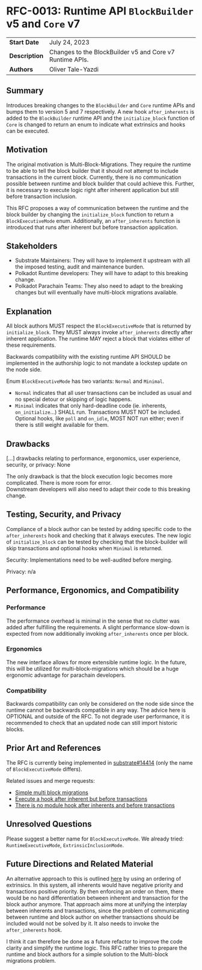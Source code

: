 # RFC-0013: Runtime API `BlockBuilder` v5 and `Core` v7

|                 |                                                                                             |
| --------------- | ------------------------------------------------------------------------------------------- |
| **Start Date**  | July 24, 2023 |
| **Description** | Changes to the BlockBuilder v5 and Core v7 Runtime APIs. |
| **Authors**     | Oliver Tale-Yazdi |

## Summary

Introduces breaking changes to the `BlockBuilder` and `Core` runtime APIs and bumps them to version
5 and 7 respectively. A new hook `after_inherents` is added to the `BlockBuilder` runtime API and
the `initialize_block` function of `Core` is changed to return an enum to indicate what extrinsics
and hooks can be executed.

## Motivation

The original motivation is Multi-Block-Migrations. They require the runtime to be able to tell the
block builder that it should not attempt to include transactions in the current block. Currently,
there is no communication possible between runtime and block builder that could achieve this.
Further, it is necessary to execute logic right after inherent application but still before
transaction inclusion.

This RFC proposes a way of communication between the runtime and the block builder by changing the
`initialize_block` function to return a `BlockExecutiveMode` enum. Additionally, an
`after_inherents` function is introduced that runs after inherent but before transaction
application.  

## Stakeholders

- Substrate Maintainers: They will have to implement it upstream with all the imposed testing, audit
  and maintenance burden.
- Polkadot Runtime developers: They will have to adapt to this breaking change.
- Polkadot Parachain Teams: They also need to adapt to the breaking changes but will eventually have
  multi-block migrations available.

## Explanation

All block authors MUST respect the `BlockExecutiveMode` that is returned by `initialize_block`. They
MUST always invoke `after_inherents` directly after inherent application. The runtime MAY reject a
block that violates either of these requirements.  

Backwards compatibility with the existing runtime API SHOULD be implemented in the authorship logic
to not mandate a lockstep update on the node side.

Enum `BlockExecutiveMode` has two variants: `Normal` and `Minimal`.  
- `Normal` indicates that all user transactions can be included as usual and no special detour or
  skipping of logic happens.
- `Minimal` indicates that only hard-deadline code (ie. inherents, `on_initialize`...) SHALL run.
  Transactions MUST NOT be included. Optional hooks, like `poll` and `on_idle`, MOST NOT run either;
  even if there is still weight available for them.

## Drawbacks

[…] drawbacks relating to performance, ergonomics, user experience, security, or privacy: None

The only drawback is that the block execution logic becomes more complicated. There is more room for
error.  
Downstream developers will also need to adapt their code to this breaking change.

## Testing, Security, and Privacy

Compliance of a block author can be tested by adding specific code to the `after_inherents` hook and
checking that it always executes. The new logic of `initialize_block` can be tested by checking that
the block-builder will skip transactions and optional hooks when `Minimal` is returned.  

Security: Implementations need to be well-audited before merging.

Privacy: n/a

## Performance, Ergonomics, and Compatibility

### Performance

The performance overhead is minimal in the sense that no clutter was added after fulfilling the
requirements. A slight performance slow-down is expected from now additionally invoking
`after_inherents` once per block.

### Ergonomics

The new interface allows for more extensible runtime logic. In the future, this will be utilized for multi-block-migrations which should be a huge ergonomic advantage for parachain developers.

### Compatibility

Backwards compatibility can only be considered on the node side since the runtime cannot be
backwards compatible in any way. The advice here is OPTIONAL and outside of the RFC. To not degrade
user performance, it is recommended to check that an updated node can still import historic blocks.

## Prior Art and References

The RFC is currently being implemented in
[substrate#14414](https://github.com/paritytech/substrate/pull/14414) (only the name of
`BlockExecutiveMode` differs).
 
Related issues and merge requests:
- [Simple multi block migrations](https://github.com/paritytech/substrate/pull/14275)
- [Execute a hook after inherent but before
  transactions](https://github.com/paritytech/substrate/issues/9210)
- [There is no module hook after inherents and before
  transactions](https://github.com/paritytech/substrate/issues/5757)


## Unresolved Questions

Please suggest a better name for `BlockExecutiveMode`. We already tried: `RuntimeExecutiveMode`, `ExtrinsicInclusionMode`.

## Future Directions and Related Material

An alternative approach to this is outlined
[here](https://github.com/paritytech/substrate/pull/14279#discussion_r1226289311) by using an
ordering of extrinsics. In this system, all inherents would have negative priority and transactions
positive priority. By then enforcing an order on them, there would be no hard differentiation
between inherent and transaction for the block author anymore. That approach aims more at unifying
the interplay between inherents and transactions, since the problem of communicating between runtime
and block author on whether transactions should be included would not be solved by it. It also needs
to invoke the `after_inherents` hook.  

I think it can therefore be done as a future refactor to improve the code clarity and simplify the
runtime logic. This RFC rather tries to prepare the runtime and block authors for a simple solution
to the Multi-block migrations problem.
